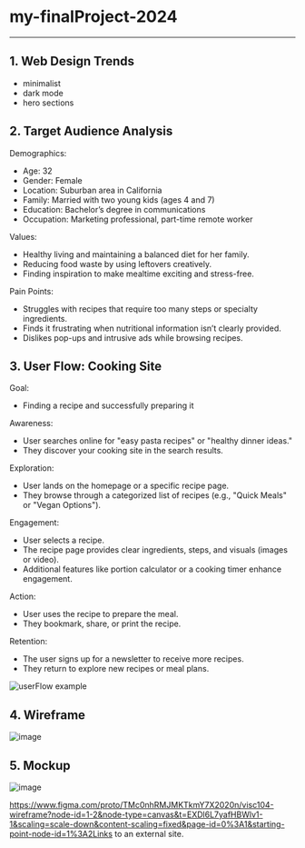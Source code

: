 # my-finalProject-2024
_______________________________________________________________________

## 1. Web Design Trends
- minimalist
- dark mode
- hero sections
  
## 2. Target Audience Analysis
Demographics:
- Age: 32
- Gender: Female
- Location: Suburban area in California
- Family: Married with two young kids (ages 4 and 7)
- Education: Bachelor’s degree in communications
- Occupation: Marketing professional, part-time remote worker

Values:
- Healthy living and maintaining a balanced diet for her family.
- Reducing food waste by using leftovers creatively.
- Finding inspiration to make mealtime exciting and stress-free.

Pain Points:
- Struggles with recipes that require too many steps or specialty ingredients.
- Finds it frustrating when nutritional information isn’t clearly provided.
- Dislikes pop-ups and intrusive ads while browsing recipes.



## 3. User Flow: Cooking Site

Goal: 
- Finding a recipe and successfully preparing it

Awareness:
- User searches online for "easy pasta recipes" or "healthy dinner ideas."
- They discover your cooking site in the search results.

Exploration:
- User lands on the homepage or a specific recipe page.
- They browse through a categorized list of recipes (e.g., "Quick Meals" or "Vegan Options").

Engagement:
- User selects a recipe.
- The recipe page provides clear ingredients, steps, and visuals (images or video).
- Additional features like portion calculator or a cooking timer enhance engagement.

Action:
- User uses the recipe to prepare the meal.
- They bookmark, share, or print the recipe.

Retention:
- The user signs up for a newsletter to receive more recipes.
- They return to explore new recipes or meal plans.

  
![userFlow example](https://github.com/user-attachments/assets/6f436852-56f0-4121-a9a9-1edc7eb2f1e2)

## 4. Wireframe

![image](https://github.com/user-attachments/assets/84eb4921-b180-4729-9630-2d280cfb69db)


## 5. Mockup

![image](https://github.com/user-attachments/assets/f9795294-ba92-4101-9192-efbb8b7651aa)


https://www.figma.com/proto/TMc0nhRMJMKTkmY7X2020n/visc104-wireframe?node-id=1-2&node-type=canvas&t=EXDl6L7yafHBWlv1-1&scaling=scale-down&content-scaling=fixed&page-id=0%3A1&starting-point-node-id=1%3A2Links to an external site.

 
